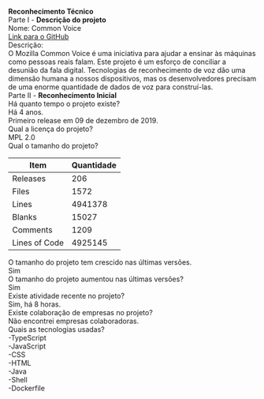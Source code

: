 **Reconhecimento Técnico**  
Parte I - **Descrição do projeto**  
Nome: Common Voice  
[Link para o GitHub](https://github.com/common-voice/common-voice)  
Descrição:  
O Mozilla Common Voice é uma iniciativa para ajudar a ensinar às máquinas como pessoas reais falam.
Este projeto é um esforço de conciliar a desunião da fala digital. Tecnologias de reconhecimento de voz dão uma dimensão humana a nossos dispositivos, mas os desenvolvedores precisam de uma enorme quantidade de dados de voz para construí-las.   
Parte II - **Reconhecimento Inicial**  
Há quanto tempo o projeto existe?   
Há 4 anos.  
Primeiro release em 09 de dezembro de 2019.   
Qual a licença do projeto?  
MPL 2.0   
Qual o tamanho do projeto?  

Item | Quantidade 
------| ------ 
Releases | 206 
Files |1572
Lines |4941378
Blanks | 15027
Comments | 1209
Lines of Code | 4925145

O tamanho do projeto tem crescido nas últimas versões.  
Sim   
O tamanho do projeto aumentou nas últimas versões?  
Sim  
Existe atividade recente no projeto?  
Sim, há 8 horas.  
Existe colaboração de empresas no projeto?  
Não encontrei empresas colaboradoras.   
Quais as tecnologias usadas?   
-TypeScript  
-JavaScript  
-CSS   
-HTML  
-Java  
-Shell   
-Dockerfile
